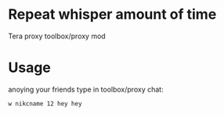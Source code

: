 # Repeat whisper amount of time
Tera proxy toolbox/proxy mod


# Usage
anoying your friends
type in toolbox/proxy chat: 

```
w nikcname 12 hey hey
```


